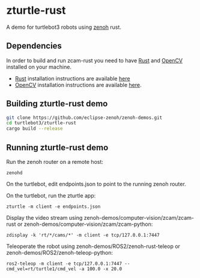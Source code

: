 # zturtle-rust

A demo for turtlebot3 robots using [zenoh](http://zenoh.io) rust.

## Dependencies

In order to build and run zcam-rust you need to have [Rust](rust-lang.org) and
[OpenCV](http://opencv.org) installed on your machine.

- [Rust](http://rust-lang.org) installation instructions are available [here](https://www.rust-lang.org/tools/install)
- [OpenCV](http://opencv.org) installation instructions are available [here](https://docs.opencv.org/trunk/df/d65/tutorial_table_of_content_introduction.html).

## Building zturtle-rust demo

```bash
git clone https://github.com/eclipse-zenoh/zenoh-demos.git
cd turtlebot3/zturtle-rust
cargo build --release
```

## Running zturtle-rust demo

Run the zenoh router on a remote host:

```console
zenohd
```

On the turtlebot, edit endpoints.json to point to the running zenoh router.

On the turtlebot, run the zturtle app:

```console
zturtle -m client -e endpoints.json
```

Display the video stream using zenoh-demos/computer-vision/zcam/zcam-rust or zenoh-demos/computer-vision/zcam/zcam-python:

```console
zdisplay -k 'rt/*/cams/*' -m client -e tcp/127.0.0.1:7447
```

Teleoperate the robot using zenoh-demos/ROS2/zenoh-rust-teleop or zenoh-demos/ROS2/zenoh-teleop-python:

```console
ros2-teleop -m client -e tcp/127.0.0.1:7447 --cmd_vel=rt/turtle1/cmd_vel -a 100.0 -x 20.0
```

